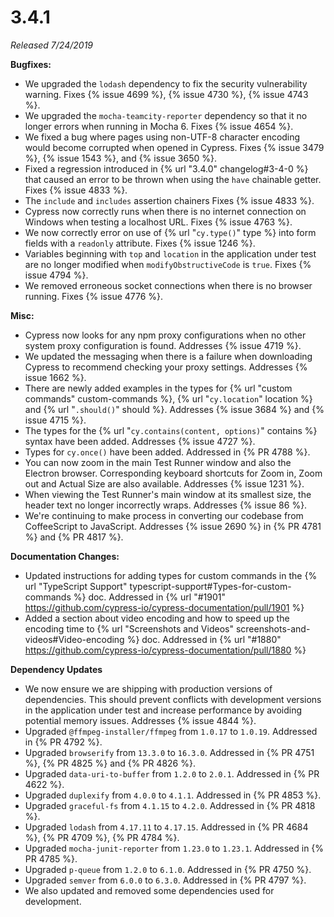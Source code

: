 # 3.4.1

*Released 7/24/2019*

**Bugfixes:**

- We upgraded the `lodash` dependency to fix the security vulnerability warning. Fixes {% issue 4699 %}, {% issue 4730 %}, {% issue 4743 %}.
- We upgraded the `mocha-teamcity-reporter` dependency so that it no longer errors when running in Mocha 6. Fixes {% issue 4654 %}.
- We fixed a bug where pages using non-UTF-8 character encoding would become corrupted when opened in Cypress. Fixes {% issue 3479 %}, {% issue 1543 %}, and {% issue 3650 %}.
- Fixed a regression introduced in {% url "3.4.0" changelog#3-4-0 %} that caused an error to be thrown when using the `have` chainable getter. Fixes {% issue 4833 %}.
- The `include` and `includes` assertion chainers  Fixes {% issue 4833 %}.
- Cypress now correctly runs when there is no internet connection on Windows when testing a localhost URL. Fixes {% issue 4763 %}.
- We now correctly error on use of {% url "`cy.type()`" type %} into form fields with a `readonly` attribute. Fixes {% issue 1246 %}.
- Variables beginning with `top` and `location` in the application under test are no longer modified when `modifyObstructiveCode` is `true`. Fixes {% issue 4794 %}.
- We removed erroneous socket connections when there is no browser running. Fixes {% issue 4776 %}.

**Misc:**

- Cypress now looks for any npm proxy configurations when no other system proxy configuration is found. Addresses {% issue 4719 %}.
- We updated the messaging when there is a failure when downloading Cypress to recommend checking your proxy settings. Addresses {% issue 1662 %}.
- There are newly added examples in the types for {% url "custom commands" custom-commands %}, {% url "`cy.location`" location %} and {% url "`.should()`" should %}. Addresses {% issue 3684 %} and {% issue 4715 %}.
- The types for the {% url "`cy.contains(content, options)`" contains %} syntax have been added. Addresses {% issue 4727 %}.
- Types for `cy.once()` have been added. Addressed in {% PR 4788 %}.
- You can now zoom in the main Test Runner window and also the Electron browser. Corresponding keyboard shortcuts for Zoom in, Zoom out and Actual Size are also available. Addresses {% issue 1231 %}.
- When viewing the Test Runner's main window at its smallest size, the header text no longer incorrectly wraps. Addresses {% issue 86 %}.
- We're continuing to make process in converting our codebase from CoffeeScript to JavaScript. Addresses {% issue 2690 %} in {% PR 4781 %} and {% PR 4817 %}.

**Documentation Changes:**

- Updated instructions for adding types for custom commands in the {% url "TypeScript Support" typescript-support#Types-for-custom-commands %} doc. Addressed in {% url "#1901" https://github.com/cypress-io/cypress-documentation/pull/1901 %}
- Added a section about video encoding and how to speed up the encoding time to {% url "Screenshots and Videos" screenshots-and-videos#Video-encoding %} doc. Addressed in {% url "#1880" https://github.com/cypress-io/cypress-documentation/pull/1880 %}

**Dependency Updates**

- We now ensure we are shipping with production versions of dependencies. This should prevent conflicts with development versions in the application under test and increase performance by avoiding potential memory issues. Addresses {% issue 4844 %}.
- Upgraded `@ffmpeg-installer/ffmpeg` from `1.0.17` to `1.0.19`. Addressed in {% PR 4792 %}.
- Upgraded `browserify` from `13.3.0` to `16.3.0`. Addressed in {% PR 4751 %}, {% PR 4825 %} and {% PR 4826 %}.
- Upgraded `data-uri-to-buffer` from `1.2.0` to `2.0.1`. Addressed in {% PR 4622 %}.
- Upgraded `duplexify` from `4.0.0` to `4.1.1`. Addressed in {% PR 4853 %}.
- Upgraded `graceful-fs` from `4.1.15` to `4.2.0`. Addressed in {% PR 4818 %}.
- Upgraded `lodash` from `4.17.11` to `4.17.15`. Addressed in {% PR 4684 %}, {% PR 4709 %}, {% PR 4784 %}.
- Upgraded `mocha-junit-reporter` from `1.23.0` to `1.23.1`. Addressed in {% PR 4785 %}.
- Upgraded `p-queue` from `1.2.0` to `6.1.0`. Addressed in {% PR 4750 %}.
- Upgraded `semver` from `6.0.0` to `6.3.0`. Addressed in {% PR 4797 %}.
- We also updated and removed some dependencies used for development.
